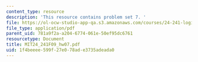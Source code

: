 ```yaml
---
content_type: resource
description: 'This resource contains problem set 7. '
file: https://ol-ocw-studio-app-qa.s3.amazonaws.com/courses/24-241-logic-i-fall-2009/1f4beeee599f27e078ade3735adeada0_MIT24_241F09_hw07.pdf
file_type: application/pdf
parent_uid: 781a9f2a-a204-6774-061e-50ef95dc6761
resourcetype: Document
title: MIT24_241F09_hw07.pdf
uid: 1f4beeee-599f-27e0-78ad-e3735adeada0
---
```

